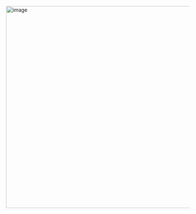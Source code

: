 <img width="748" height="553" alt="image" src="https://github.com/user-attachments/assets/fede1d1c-5a44-4af0-88c1-b52a41e0b258" />
